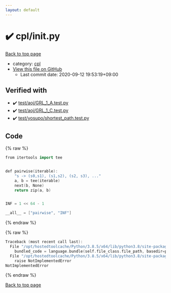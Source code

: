 ```yaml
---
layout: default
---
```


<!-- mathjax config similar to math.stackexchange -->
<script type="text/javascript" async
  src="https://cdnjs.cloudflare.com/ajax/libs/mathjax/2.7.5/MathJax.js?config=TeX-MML-AM_CHTML">
</script>
<script type="text/x-mathjax-config">
  MathJax.Hub.Config({
    TeX: { equationNumbers: { autoNumber: "AMS" }},
    tex2jax: {
      inlineMath: [ ['$','$'] ],
      processEscapes: true
    },
    "HTML-CSS": { matchFontHeight: false },
    displayAlign: "left",
    displayIndent: "2em"
  });
</script>

<script type="text/javascript" src="https://cdnjs.cloudflare.com/ajax/libs/jquery/3.4.1/jquery.min.js"></script>
<script src="https://cdn.jsdelivr.net/npm/jquery-balloon-js@1.1.2/jquery.balloon.min.js" integrity="sha256-ZEYs9VrgAeNuPvs15E39OsyOJaIkXEEt10fzxJ20+2I=" crossorigin="anonymous"></script>
<script type="text/javascript" src="../../assets/js/copy-button.js"></script>
<link rel="stylesheet" href="../../assets/css/copy-button.css" />


# :heavy_check_mark: cpl/__init__.py

<a href="../../index.html">Back to top page</a>

* category: <a href="../../index.html#363ccddc87d476ad5f91d9ca39d24df0">cpl</a>
* <a href="{{ site.github.repository_url }}/blob/master/cpl/__init__.py">View this file on GitHub</a>
    - Last commit date: 2020-09-12 19:53:19+09:00




## Verified with

* :heavy_check_mark: <a href="../../verify/test/aoj/GRL_1_A.test.py.html">test/aoj/GRL_1_A.test.py</a>
* :heavy_check_mark: <a href="../../verify/test/aoj/GRL_1_C.test.py.html">test/aoj/GRL_1_C.test.py</a>
* :heavy_check_mark: <a href="../../verify/test/yosupo/shortest_path.test.py.html">test/yosupo/shortest_path.test.py</a>


## Code

<a id="unbundled"></a>
{% raw %}
```cpp
from itertools import tee


def pairwise(iterable):
    "s -> (s0,s1), (s1,s2), (s2, s3), ..."
    a, b = tee(iterable)
    next(b, None)
    return zip(a, b)


INF = 1 << 64 - 1

__all__ = ["pairwise", "INF"]

```
{% endraw %}

<a id="bundled"></a>
{% raw %}
```cpp
Traceback (most recent call last):
  File "/opt/hostedtoolcache/Python/3.8.5/x64/lib/python3.8/site-packages/onlinejudge_verify/docs.py", line 349, in write_contents
    bundled_code = language.bundle(self.file_class.file_path, basedir=pathlib.Path.cwd())
  File "/opt/hostedtoolcache/Python/3.8.5/x64/lib/python3.8/site-packages/onlinejudge_verify/languages/python.py", line 84, in bundle
    raise NotImplementedError
NotImplementedError

```
{% endraw %}

<a href="../../index.html">Back to top page</a>

